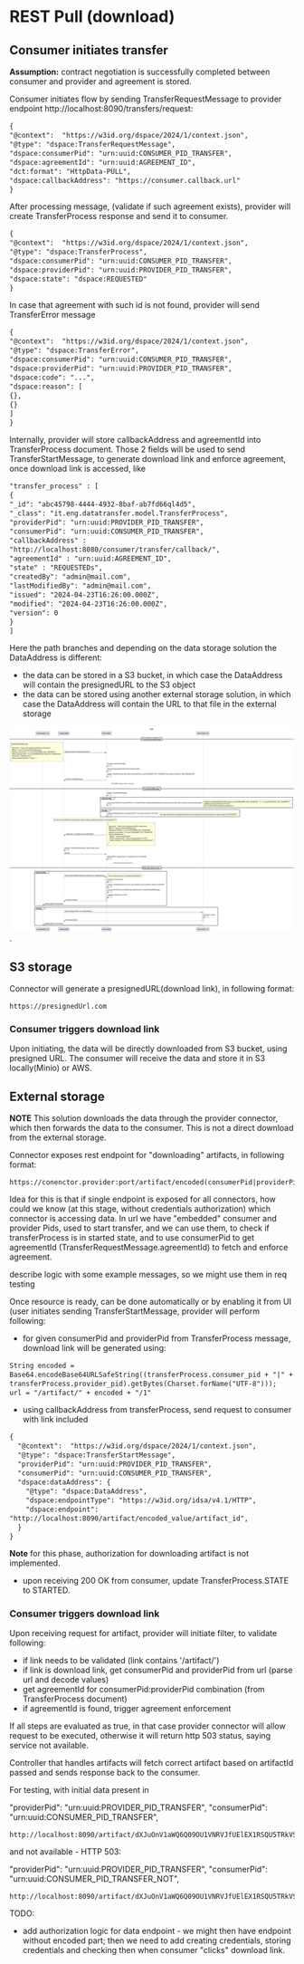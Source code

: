 # REST Pull (download)
## Consumer initiates transfer

**Assumption:** contract negotiation is successfully completed between consumer and provider and agreement is stored.

Consumer initiates flow by sending TransferRequestMessage to provider endpoint http://localhost:8090/transfers/request:

```
{
"@context":  "https://w3id.org/dspace/2024/1/context.json",
"@type": "dspace:TransferRequestMessage",
"dspace:consumerPid": "urn:uuid:CONSUMER_PID_TRANSFER",
"dspace:agreementId": "urn:uuid:AGREEMENT_ID",
"dct:format": "HttpData-PULL",
"dspace:callbackAddress": "https://consumer.callback.url"
}
```
After processing message, (validate if such agreement exists), provider will create TransferProcess response and send it to consumer.

```
{
"@context":  "https://w3id.org/dspace/2024/1/context.json",
"@type": "dspace:TransferProcess",
"dspace:consumerPid": "urn:uuid:CONSUMER_PID_TRANSFER",
"dspace:providerPid": "urn:uuid:PROVIDER_PID_TRANSFER",
"dspace:state": "dspace:REQUESTED"
}
```
In case that agreement with such id is not found, provider will send TransferError message

```
{
"@context":  "https://w3id.org/dspace/2024/1/context.json",
"@type": "dspace:TransferError",
"dspace:consumerPid": "urn:uuid:CONSUMER_PID_TRANSFER",
"dspace:providerPid": "urn:uuid:PROVIDER_PID_TRANSFER",
"dspace:code": "...",
"dspace:reason": [
{},
{}
]
}
```
Internally, provider will store callbackAddress and agreementId into TransferProcess document. Those 2 fields will be used to send TransferStartMessage, to generate download link and enforce agreement, once download link is accessed, like

```
"transfer_process" : [
{
"_id": "abc45798-4444-4932-8baf-ab7fd66ql4d5",
"_class": "it.eng.datatransfer.model.TransferProcess",
"providerPid": "urn:uuid:PROVIDER_PID_TRANSFER",
"consumerPid": "urn:uuid:CONSUMER_PID_TRANSFER",
"callbackAddress" : "http://localhost:8080/consumer/transfer/callback/",
"agreementId" : "urn:uuid:AGREEMENT_ID",
"state" : "REQUESTEDs",
"createdBy": "admin@mail.com",
"lastModifiedBy": "admin@mail.com",
"issued": "2024-04-23T16:26:00.000Z",
"modified": "2024-04-23T16:26:00.000Z",
"version": 0
}
]
```

Here the path branches and depending on the data storage solution the DataAddress is different:
 - the data can be stored in a S3 bucket, in which case the DataAddress will contain the presignedURL to the S3 object
 - the data can be stored using another external storage solution, in which case the DataAddress will contain the URL to that file in the external storage


![REST pull flow](diagrams/download_artifact.png "REST pull flow").

## S3 storage

Connector will generate a presignedURL(download link), in following format:

```
https://presignedUrl.com

```

### Consumer triggers download link

Upon initiating, the data will be directly downloaded from S3 bucket, using presigned URL. The consumer will receive the data and store it in S3 locally(Minio) or AWS.

## External storage

**NOTE** This solution downloads the data through the provider connector, which then forwards the data to the consumer. This is not a direct download from the external storage.

Connector exposes rest endpoint for "downloading" artifacts, in following format:

```
https://conenctor.provider:port/artifact/encoded(consumerPid|providerPid)/artifactId

```

Idea for this is that if single endpoint is exposed for all connectors, how could we know (at this stage, without credentials authorization) which connector is accessing data. In url we have "embedded" consumer and provider Pids, used to start transfer, and we can use them, to check if transferProcess is in started state, and to use consumerPid to get agreementId (TransferRequestMessage.agreementId) to fetch and enforce agreement.

describe logic with some example messages, so we might use them in req testing


Once resource is ready, can be done automatically or by enabling it from UI (user initiates sending TransferStartMessage, provider will perform following:

* for given consumerPid and providerPid from TransferProcess message, download link will be generated using:

```
String encoded = Base64.encodeBase64URLSafeString((transferProcess.consumer_pid + "|" + transferProcess.provider_pid).getBytes(Charset.forName("UTF-8")));
url = "/artifact/" + encoded + "/1"
```
* using callbackAddress from transferProcess, send request to consumer with link included

```
{
  "@context":  "https://w3id.org/dspace/2024/1/context.json",
  "@type": "dspace:TransferStartMessage",
  "providerPid": "urn:uuid:PROVIDER_PID_TRANSFER",
  "consumerPid": "urn:uuid:CONSUMER_PID_TRANSFER",  
  "dspace:dataAddress": {
    "@type": "dspace:DataAddress",
    "dspace:endpointType": "https://w3id.org/idsa/v4.1/HTTP",
    "dspace:endpoint": "http://localhost:8090/artifact/encoded_value/artifact_id",
  }
}

```

**Note** for this phase, authorization for downloading artifact is not implemented.

* upon receiving 200 OK from consumer, update TransferProcess.STATE to STARTED.

### Consumer triggers download link

Upon receiving request for artifact, provider will initiate filter, to validate following:

* if link needs to be validated (link contains '/artifact/')
* if link is download link, get consumerPid and providerPid from url (parse url and decode values)
* get agreementId for consumerPid:providerPid combination (from TransferProcess document)
* if agreementId is found, trigger agreement enforcement

If all steps are evaluated as true, in that case provider connector will allow request to be executed, otherwise it will return http 503 status, saying service not available.

Controller that handles artifacts will fetch correct artifact based on artifactId passed and sends response back to the consumer.

For testing, with initial data present in 


"providerPid": "urn:uuid:PROVIDER_PID_TRANSFER",
"consumerPid": "urn:uuid:CONSUMER_PID_TRANSFER",  

```
http://localhost:8090/artifact/dXJuOnV1aWQ6Q09OU1VNRVJfUElEX1RSQU5TRkVSfHVybjp1dWlkOlBST1ZJREVSX1BJRF9UUkFOU0ZFUg/1
```

and not available - HTTP 503:

"providerPid": "urn:uuid:PROVIDER_PID_TRANSFER",
"consumerPid": "urn:uuid:CONSUMER_PID_TRANSFER_NOT",  

```
http://localhost:8090/artifact/dXJuOnV1aWQ6Q09OU1VNRVJfUElEX1RSQU5TRkVSfHVybjp1dWlkOlBST1ZJREVSX1BJRF9UUkFOU0ZFUl9OT1Q/1
```

TODO:
 
 * add authorization logic for data endpoint - we might then have endpoint without encoded part; then we need to add creating credentials, storing credentials and checking then when consumer "clicks" download link.